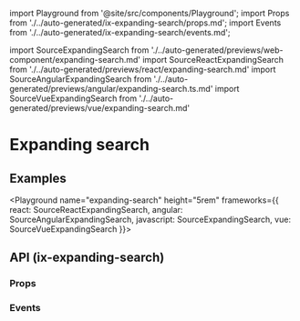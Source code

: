 import Playground from '@site/src/components/Playground';
import Props from './../auto-generated/ix-expanding-search/props.md';
import Events from './../auto-generated/ix-expanding-search/events.md';

import SourceExpandingSearch from './../auto-generated/previews/web-component/expanding-search.md'
import SourceReactExpandingSearch from './../auto-generated/previews/react/expanding-search.md'
import SourceAngularExpandingSearch from './../auto-generated/previews/angular/expanding-search.ts.md'
import SourceVueExpandingSearch from './../auto-generated/previews/vue/expanding-search.md'

# Expanding search

## Examples

<Playground
name="expanding-search" height="5rem"
frameworks={{
  react: SourceReactExpandingSearch,
  angular: SourceAngularExpandingSearch,
  javascript: SourceExpandingSearch,
  vue: SourceVueExpandingSearch
}}>
</Playground>

## API (ix-expanding-search)

### Props

<Props />

### Events

<Events />
